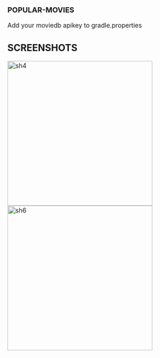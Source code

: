 ### POPULAR-MOVIES
Add your moviedb apikey to gradle.properties

## SCREENSHOTS
<p float="left">
<img width="326" alt="sh4" src= "https://thumbs.gfycat.com/FlawedGreenArcticwolf-size_restricted.gif"
<img width="326" alt="sh1" src="https://user-images.githubusercontent.com/19339748/45263565-c301d400-b3f0-11e8-85c4-2dd8e9a969d4.png">
  
<img width="326" alt="sh6" src="https://user-images.githubusercontent.com/19339748/45263568-c7c68800-b3f0-11e8-84b2-ea06e727e43c.png">
 </p>
